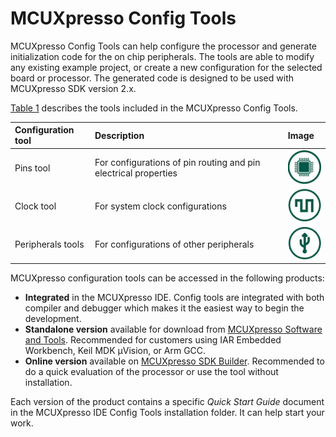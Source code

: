 # MCUXpresso Config Tools 

MCUXpresso Config Tools can help configure the processor and generate initialization code for the on chip peripherals. The tools are able to modify any existing example project, or create a new configuration for the selected board or processor. The generated code is designed to be used with MCUXpresso SDK version 2.x.

[Table 1](#TABLE_E1V_M1C_CDB) describes the tools included in the MCUXpresso Config Tools.

|Configuration tool|Description|Image|
|:-----------------|:----------|:----|
|Pins tool|For configurations of pin routing and pin electrical properties​|![](../images/pin.png)|
|Clock tool|For system clock configurations|![](../images/clock.png)|
|Peripherals tools|For configurations of other peripherals|![](../images/peri.png)|

MCUXpresso configuration tools can be accessed in the following products:

-   **Integrated** in the MCUXpresso IDE. Config tools are integrated with both compiler and debugger which makes it the easiest way to begin the development.
-   **Standalone version** available for download from [MCUXpresso Software and Tools](http://www.nxp.com/mcuxpresso). Recommended for customers using IAR Embedded Workbench, Keil MDK µVision, or Arm GCC.
-   **Online version** available on [MCUXpresso SDK Builder](http://mcuxpresso.nxp.com). Recommended to do a quick evaluation of the processor or use the tool without installation.

Each version of the product contains a specific *Quick Start Guide* document in the MCUXpresso IDE Config Tools installation folder. It can help start your work.

